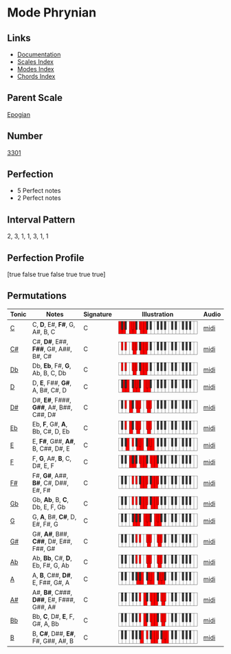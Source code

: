 # Mode Phrynian

## Links

- [Documentation](index.md)
- [Scales Index](Scales.md)
- [Modes Index](Modes.md)
- [Chords Index](Chords.md)

## Parent Scale

[Epogian](ScaleEpogian.md)

## Number

[3301](https://ianring.com/musictheory/scales/3301)

## Perfection

- 5 Perfect notes
- 2 Perfect notes

## Interval Pattern

2, 3, 1, 1, 3, 1, 1

## Perfection Profile

[true false true false true true true]

## Permutations

| Tonic | Notes | Signature | Illustration | Audio |
|-------|-------|-----------|--------------|-------|
| [C](ModeCNaturalPhrynian.md) | C, **D**, E#, **F#**, G, A#, B, C | C | ![CNaturalPhrynian](ModeCNaturalPhrynian.png) | [midi](https://github.com/edipermadi/music/blob/main/docs/ModeCNaturalPhrynian.mid?raw=true) |
| [C#](ModeCSharpPhrynian.md) | C#, **D#**, E##, **F##**, G#, A##, B#, C# | C | ![CSharpPhrynian](ModeCSharpPhrynian.png) | [midi](https://github.com/edipermadi/music/blob/main/docs/ModeCSharpPhrynian.mid?raw=true) |
| [Db](ModeDFlatPhrynian.md) | Db, **Eb**, F#, **G**, Ab, B, C, Db | C | ![DFlatPhrynian](ModeDFlatPhrynian.png) | [midi](https://github.com/edipermadi/music/blob/main/docs/ModeDFlatPhrynian.mid?raw=true) |
| [D](ModeDNaturalPhrynian.md) | D, **E**, F##, **G#**, A, B#, C#, D | C | ![DNaturalPhrynian](ModeDNaturalPhrynian.png) | [midi](https://github.com/edipermadi/music/blob/main/docs/ModeDNaturalPhrynian.mid?raw=true) |
| [D#](ModeDSharpPhrynian.md) | D#, **E#**, F###, **G##**, A#, B##, C##, D# | C | ![DSharpPhrynian](ModeDSharpPhrynian.png) | [midi](https://github.com/edipermadi/music/blob/main/docs/ModeDSharpPhrynian.mid?raw=true) |
| [Eb](ModeEFlatPhrynian.md) | Eb, **F**, G#, **A**, Bb, C#, D, Eb | C | ![EFlatPhrynian](ModeEFlatPhrynian.png) | [midi](https://github.com/edipermadi/music/blob/main/docs/ModeEFlatPhrynian.mid?raw=true) |
| [E](ModeENaturalPhrynian.md) | E, **F#**, G##, **A#**, B, C##, D#, E | C | ![ENaturalPhrynian](ModeENaturalPhrynian.png) | [midi](https://github.com/edipermadi/music/blob/main/docs/ModeENaturalPhrynian.mid?raw=true) |
| [F](ModeFNaturalPhrynian.md) | F, **G**, A#, **B**, C, D#, E, F | C | ![FNaturalPhrynian](ModeFNaturalPhrynian.png) | [midi](https://github.com/edipermadi/music/blob/main/docs/ModeFNaturalPhrynian.mid?raw=true) |
| [F#](ModeFSharpPhrynian.md) | F#, **G#**, A##, **B#**, C#, D##, E#, F# | C | ![FSharpPhrynian](ModeFSharpPhrynian.png) | [midi](https://github.com/edipermadi/music/blob/main/docs/ModeFSharpPhrynian.mid?raw=true) |
| [Gb](ModeGFlatPhrynian.md) | Gb, **Ab**, B, **C**, Db, E, F, Gb | C | ![GFlatPhrynian](ModeGFlatPhrynian.png) | [midi](https://github.com/edipermadi/music/blob/main/docs/ModeGFlatPhrynian.mid?raw=true) |
| [G](ModeGNaturalPhrynian.md) | G, **A**, B#, **C#**, D, E#, F#, G | C | ![GNaturalPhrynian](ModeGNaturalPhrynian.png) | [midi](https://github.com/edipermadi/music/blob/main/docs/ModeGNaturalPhrynian.mid?raw=true) |
| [G#](ModeGSharpPhrynian.md) | G#, **A#**, B##, **C##**, D#, E##, F##, G# | C | ![GSharpPhrynian](ModeGSharpPhrynian.png) | [midi](https://github.com/edipermadi/music/blob/main/docs/ModeGSharpPhrynian.mid?raw=true) |
| [Ab](ModeAFlatPhrynian.md) | Ab, **Bb**, C#, **D**, Eb, F#, G, Ab | C | ![AFlatPhrynian](ModeAFlatPhrynian.png) | [midi](https://github.com/edipermadi/music/blob/main/docs/ModeAFlatPhrynian.mid?raw=true) |
| [A](ModeANaturalPhrynian.md) | A, **B**, C##, **D#**, E, F##, G#, A | C | ![ANaturalPhrynian](ModeANaturalPhrynian.png) | [midi](https://github.com/edipermadi/music/blob/main/docs/ModeANaturalPhrynian.mid?raw=true) |
| [A#](ModeASharpPhrynian.md) | A#, **B#**, C###, **D##**, E#, F###, G##, A# | C | ![ASharpPhrynian](ModeASharpPhrynian.png) | [midi](https://github.com/edipermadi/music/blob/main/docs/ModeASharpPhrynian.mid?raw=true) |
| [Bb](ModeBFlatPhrynian.md) | Bb, **C**, D#, **E**, F, G#, A, Bb | C | ![BFlatPhrynian](ModeBFlatPhrynian.png) | [midi](https://github.com/edipermadi/music/blob/main/docs/ModeBFlatPhrynian.mid?raw=true) |
| [B](ModeBNaturalPhrynian.md) | B, **C#**, D##, **E#**, F#, G##, A#, B | C | ![BNaturalPhrynian](ModeBNaturalPhrynian.png) | [midi](https://github.com/edipermadi/music/blob/main/docs/ModeBNaturalPhrynian.mid?raw=true) |
